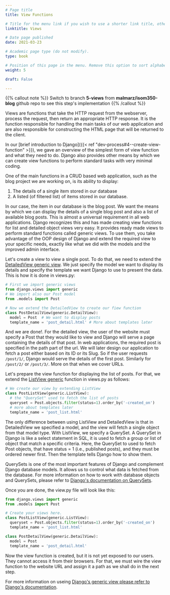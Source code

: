 ```yaml
---
# Page title
title: View Functions

# Title for the menu link if you wish to use a shorter link title, otherwise remove this option.
linktitle: Views

# Date page published
date: 2021-03-23

# Academic page type (do not modify).
type: book

# Position of this page in the menu. Remove this option to sort alphabetically.
weight: 5

draft: False

---
```


{{% callout note %}}
Switch to branch **5-views** from **malmarz/isom350-blog** github repo to see this step's implementation
{{% /callout %}}


Views are functions that take the HTTP request from the webserver, process the request, then return an appropriate HTTP response. It is the function responsible for handling the main tasks of our web application and are also responsible for constructing the HTML page that will be returned to the client.

In our [brief introduction to Django]({{< ref "dev-process#4--create-view-function" >}}), we gave an overview of the simplest form of view function and what they need to do. Django also provides other means by which we can create view functions to perform standard tasks with very minimal coding.

One of the main functions in a CRUD based web application, such as the blog project we are working on, is its ability to display:

1. The details of a single item stored in our database
2. A listed (of filtered list) of items stored in our database.

In our case, the item in our database is the blog post. We want the means by which we can display the details of a single blog post and also a list of available blog posts. This is almost a universal requirement in all web applications. Django recognizes this and has made creating view functions for list and detailed object views very easy. It provides ready made views to perform standard functions called generic views. To use them, you take advantage of the OOP design of Django and extend the required view to your specific needs, exactly like what we did with the models and the improved admin interface.

Let's create a view to view a single post. To do that, we need to extend the [DetailedView generic view](https://docs.djangoproject.com/en/3.1/ref/class-based-views/generic-display/#detailview). We just specify the model we want to display its details and specify the template we want Django to use to present the data. This is how it is done in views.py:

```python
# First we import generic views
from django.views import generic
# We import also our Post model
from .models import Post

# Now we extend the DetailedView to create our fiew function
class PostDetailView(generic.DetailView):
  model = Post  # We want to display posts
  template_name = 'post_detail.html' # More about templates later

```

And we are done!. For the detailed view, the user of the website must specify a Post that they would like to view and Django will serve a page containing the details of that post. In web applications, the required post is specified in the path part of the url. We will later design our application to fetch a post either based on its ID or its Slug. So if the user requests `/post/1/`, Django would serve the details of the first post. Similarly for `/post/2/` or `/post/3/`. More on that when we cover URLs.

Let's prepare the view function for displaying the list of posts. For that, we extend the [ListView generic](https://docs.djangoproject.com/en/3.1/ref/class-based-views/generic-display/#listview) function in views.py as follows:

```python
# We create our view by extending ListView
class PostListView(generic.ListView):  
  # the "QuerySet" used to fetch the list of posts
  queryset = Post.objects.filter(status=1).order_by('-created_on')
  # more about templates later
  template_name = 'post_list.html'
```

The only difference between using ListView and DetailedView is that in DetailedView we specified a model, and the view will fetch a single object from that model type. With ListView, we specify a QuerySet. A QuerySet in Django is like a select statement in SQL, it is used to fetch a group or list of object that match a specific criteria. Here, the QuerySet to used to fetch Post objects, that have status = 1 (i.e., published posts), and they must be ordered newer first. Then the template tells Django how to show them.

QuerySets is one of the most important features of Django and complement Django database models. It allows us to control what data is fetched from the database. For more information on how to work with database objects and QuerySets, please refer to [Django's documentation on QuerySets](https://docs.djangoproject.com/en/3.1/topics/db/queries/).

Once you are done, the view.py file will look like this:
```python
from django.views import generic
from .models import Post

# Create your views here.
class PostListView(generic.ListView):
  queryset = Post.objects.filter(status=1).order_by('-created_on')
  template_name = 'post_list.html'

class PostDetailView(generic.DetailView):
  model = Post
  template_name = 'post_detail.html'
```

Now the view function is created, but it is not yet exposed to our users. They cannot access it from their browsers. For that, we must wire the view function to the website URL and assign it a path as we shall do in the next step. 

For more information on useing [Django's generic view please refer to Django's documentation](https://docs.djangoproject.com/en/3.1/topics/class-based-views/generic-display/).